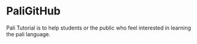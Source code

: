 # PaliGitHub
Pali Tutorial is to help students or the public who feel interested in learning the pali language.
